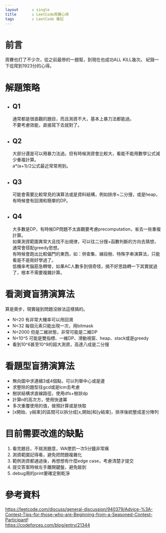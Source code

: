 ```yaml
---
layout      : single
title       : LeetCode周賽心得
tags 		: LeetCode 筆記
---
```


# 前言
周賽也打了不少次，從之前最慘的一題幫，到現在也成功ALL KILL幾次。
紀錄一下從爬到1923分的心得。  

# 解題策略  
- ## Q1  
    通常都是很直觀的題目，而且測資不大，基本上暴力法都能過。  
    不要考慮效能，直接寫下去就對了。

- ## Q2
    大部分還是可以用暴力法過。但有時候測資會比較大，看能不能用數學公式減少重複計算。  
    a*(a+1)/2公式最近常常用到。

- ## Q3
    可能會需要比較常見的演算法或是資料結構，例如排序+二分搜，或是heap，有時候會有回溯和簡單的DP。

- ## Q4
    大多數是DP，有時候DP問題不太直觀要考慮precomputation，省去一些重複計算。  
    如果測資範圍異常大且找不出規律，可以往二分搜+函數判斷的方向去猜想，通常會搭配greedy思想。  
    有時候會跑出比較偏門的東西，如：併查集、線段樹、特殊字串演算法，只能看是不是剛好學過了。  
    低機率考腦筋急轉彎，如果AC人數多到很奇怪，搞不好思路轉一下其實就過了，根本不需要複雜計算。

# 看測資盲猜演算法
算是奧步，現實碰到問題沒辦法這樣搞的。
- N<20 有非常大機率可以用回溯  
- N<32 每個元素只能出現一次，用bitmask
- N<2000 但是二維狀態，非常可能是二維DP  
- N<10^5 可能是雙指標、一維DP、滑動視窗、heap、stack或是greedy
- 看到10^6甚至10^9的超大測資，高達八成是二分搜

# 看題型盲猜演算法
- 無向圖中求連續3或4個點，可以列舉中心或是邊  
- 求整除的題型往gcd或是lcm去考慮  
- 樹狀結構求直線路徑，使用dfs+樹狀dp  
- 計算n的高次方，使用快速冪  
- 多次重覆使用的值，做預計算或是快取
- [x開始、y結束]的區間可以拆分成[x,開始]和[y結束]，排序後統整成差分陣列  

# 目前需要改進的缺點
1. 看完題目，不揣測題意，WA懲罰一次5分鐘非常痛  
2. 測資範圍記得看，避免把問題複雜化  
3. 範例測資都通過後，再想想有什麼edge case，考慮清楚才提交  
4. 提交答案時候左手離開鍵盤，避免敲到  
5. debug用的print要確定刪乾淨

# 參考資料
https://leetcode.com/discuss/general-discussion/940379/Advice-%3A-Contest-Tips-for-those-who-are-Beginning-from-a-Seasoned-Contest-Participant!  
https://codeforces.com/blog/entry/21344  
